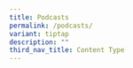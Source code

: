 ```yaml
---
title: Podcasts
permalink: /podcasts/
variant: tiptap
description: ""
third_nav_title: Content Type
---
```

<p></p>
